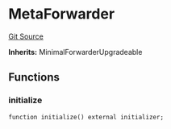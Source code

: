 # MetaForwarder
[Git Source](https://github.com/teller-protocol/teller-protocol-v2/blob/cc7fb9358a2518de7ee33e518ebac21eac498b0d/contracts/MetaForwarder.sol)

**Inherits:**
MinimalForwarderUpgradeable


## Functions
### initialize


```solidity
function initialize() external initializer;
```

